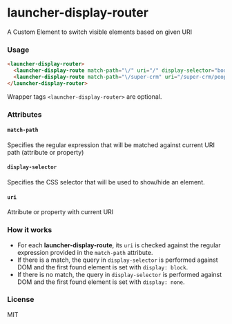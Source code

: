 launcher-display-router
======================

A Custom Element to switch visible elements based on given URI

### Usage

```html
<launcher-display-router>
  <launcher-display-route match-path="\/" uri="/" display-selector="body pj-dashboard #container"></launcher-display-route>
  <launcher-display-route match-path="\/super-crm" uri="/super-crm/people" display-selector="body pj-dashboard #workspaces .SuperCRM"></launcher-display-route>
</launcher-display-router>
```

Wrapper tags `<launcher-display-router>` are optional.

### Attributes

#### `match-path`

Specifies the regular expression that will be matched against current URI path (attribute or property)

#### `display-selector`

Specifies the CSS selector that will be used to show/hide an element.

#### `uri`

Attribute or property with current URI

### How it works

- For each **launcher-display-route**, its `uri` is checked against the regular expression provided in the `match-path` attribute.
- If there is a match, the query in `display-selector` is performed against DOM and the first found element is set with `display: block`.
- If there is no match, the query in `display-selector` is performed against DOM and the first found element is set with `display: none`.

### License

MIT
